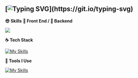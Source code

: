 [![Typing SVG](https://readme-typing-svg.demolab.com?font=Fira+Code&weight=600&size=30&pause=1000&center=%E7%9C%9F&vCenter=&repeat=&random=&width=435&lines=HI+WELCOME%F0%9F%91%8B;This+is+%40raosirui+!)](https://git.io/typing-svg)
---
**😎 Skills**
**🍔 Front End / 🍕 Backend**

<img src="https://komarev.com/ghpvc/?username=raosirui&abbreviated=true" />


**☕ Tech Stack**

[![My Skills](https://skillicons.dev/icons?i=c,java,python,lua,html,css,js,vue,spring,md)](https://skillicons.dev)

**🔨 Tools I Use**

[![My Skills](https://skillicons.dev/icons?i=mysql,redis,elasticsearch,rabbitmq,idea,pycharm,vscode,visualstudio,maven,npm,linux,docker,git,postman,github,nginx&perline=10)](https://skillicons.dev)
